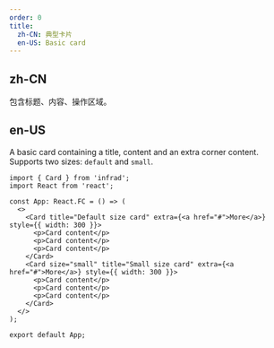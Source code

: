 ```yaml
---
order: 0
title:
  zh-CN: 典型卡片
  en-US: Basic card
---
```


## zh-CN

包含标题、内容、操作区域。

## en-US

A basic card containing a title, content and an extra corner content. Supports two sizes: `default` and `small`.

```tsx
import { Card } from 'infrad';
import React from 'react';

const App: React.FC = () => (
  <>
    <Card title="Default size card" extra={<a href="#">More</a>} style={{ width: 300 }}>
      <p>Card content</p>
      <p>Card content</p>
      <p>Card content</p>
    </Card>
    <Card size="small" title="Small size card" extra={<a href="#">More</a>} style={{ width: 300 }}>
      <p>Card content</p>
      <p>Card content</p>
      <p>Card content</p>
    </Card>
  </>
);

export default App;
```

<style>
.code-box-demo p {
  margin: 0;
}
#components-card-demo-basic .ant-card { margin-bottom: 30px; }
</style>
